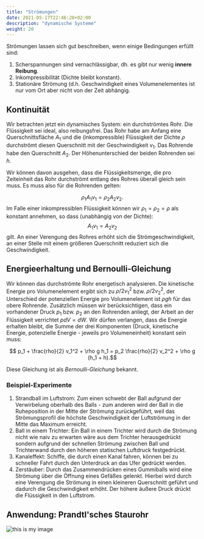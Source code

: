 ```yaml
---
title: "Strömungen"
date: 2021-05-17T22:46:20+02:00
description: "dynamische Systeme"
weight: 20
---
```

Strömungen lassen sich gut beschreiben, wenn einige Bedingungen erfüllt sind:
   1. Scherspannungen sind vernachlässigbar, dh. es gibt nur wenig __innere Reibung__.
   2. Inkompressibilität (Dichte bleibt konstant).
   3. Stationäre Strömung (d.h. Geschwindigkeit eines Volumenelementes ist nur vom Ort aber
      nicht von der Zeit abhängig. 

## Kontinuität
Wir betrachten jetzt ein dynamisches System: ein durchströmtes Rohr. Die Flüssigkeit sei ideal, also 
reibungsfrei. Das Rohr habe am Anfang eine Querschnittsfläche $A_1$ und die (inkompressible) Flüssigkeit 
der Dichte $\rho$ durchströmt diesen Querschnitt mit der Geschwindigkeit $v_1$. Das Rohrende 
habe den Querschnitt $A_2$. Der Höhenunterschied der beiden Rohrenden sei $h$. 

Wir können davon ausgehen, dass die Flüssigkeitsmenge, die pro Zeiteinheit das Rohr durchströmt entlang des Rohres 
überall gleich sein muss. Es muss also für die Rohrenden gelten:

$$\rho_1 A_1 v_1 = \rho_2 A_2 v_2.$$
Im Falle einer inkompressiblen Flüssigkeit können wir $\rho_1 = \rho_2 = \rho$ als konstant annehmen, so dass (unabhängig von
der Dichte):
$$A_1 v_1 = A_2 v_2 $$
gilt. An einer Verengung des Rohres erhöht sich die Strömgeschwindigkeit, an einer Stelle mit einem größeren Querschnitt reduziert 
sich die Geschwindigkeit. 

## Energieerhaltung und Bernoulli-Gleichung

Wir können das durchströmte Rohr  energetisch analysieren. Die kinetische Energie pro Volumenelement ergibt sich 
zu $\rho/2 v_1^2$ bzw. $\rho/2 v_2^2$, der Unterschied der potenziellen Energie pro Volumenelement ist $\rho g h$ für das obere Rohrende.
Zusätzlich müssen wir berücksichtigen, dass ein vorhandener Druck $p_1$ bzw. $p_2$ an den Rohrenden 
anliegt, der Arbeit an der Flüssigkeit verrichtet $p dV = dW$. Wir dürfen verlangen, dass die Energie erhalten bleibt, die
Summe der drei Komponenten (Druck, kinetische Energie, potenzielle Energie  - jeweils pro Volumeneinheit) konstant sein muss:

$$ p_1 + \frac{rho}{2} v_1^2 + \rho g h_1 = p_2 \frac{rho}{2} v_2^2 + \rho g (h_1 + h).$$ 

Diese Gleichung ist als _Bernoulli-Gleichung_ bekannt. 

### Beispiel-Experimente
   1. Strandball im Luftstrom: Zum einen schwebt der Ball aufgrund der 
      Verwirbelung oberhalb des Balls  - zum anderen wird der Ball in die
      Ruheposition in der Mitte der Strömung zurückgeführt, weil das Strömungsprofil
	die höchste Geschwindigkeit der Luftströmung in der Mitte das Maximum erreicht.
   1. Ball in einem Trichter: Ein Ball in einem Trichter wird durch die Strömung
  nicht wie naiv zu erwarten wäre aus dem Trichter herausgedrückt sondern 
  aufgrund der schnellen Strömung zwischen Ball und Trichterwand durch den höheren
statischen Luftdruck festgedrückt.
   1. Kanaleffekt: Schiffe, die durch einen Kanal fahren, können bei 
   zu schneller Fahrt durch den Unterdruck an das Ufer gedrückt werden.
   1. Zerstäuber: Durch das Zusammendrücken eines Gummiballs wird eine Strömung über
die Öffnung eines Gefäßes gelenkt. Hierbei wird durch eine Verengung die Strömung
in einen kleineren Querschnitt geführt und dadurch die Geschwindigkeit erhöht.
Der höhere äußere Druck drückt die Flüssigkeit in den Luftstrom. 

## Anwendung: Prandtl'sches Staurohr

![this is my image](/kontinuumsmechanik/images/prandtl.png)

     

